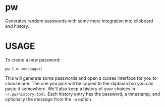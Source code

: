 # pw

Generates random passwords with some more integration into clipboard and history.

# USAGE

To create a new password:

```
pw [-m <message>]
```

This will generate some passwords and open a curses interface for you to choose one.
The one you pick will be copied to the clipboard so you can paste it somewhere.
We'll also keep a history of your choices in `~/.pw/history.toml`.
Each history entry has the password, a timestamp, and optionally the *message* from the `-m` option.
